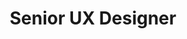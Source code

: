 ---
layout: job
title: Senior UX Designer
url: 'https://cbre.referrals.selectminds.com/jobs/senior-ux-designer-30708'
---